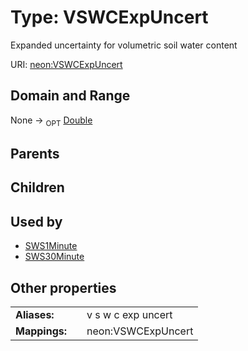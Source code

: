
# Type: VSWCExpUncert


Expanded uncertainty for volumetric soil water content

URI: [neon:VSWCExpUncert](https://data.neonscience.org/VSWCExpUncert)


## Domain and Range

None ->  <sub>OPT</sub> [Double](types/Double.md)

## Parents


## Children


## Used by

 * [SWS1Minute](SWS1Minute.md)
 * [SWS30Minute](SWS30Minute.md)

## Other properties

|  |  |  |
| --- | --- | --- |
| **Aliases:** | | v s w c exp uncert |
| **Mappings:** | | neon:VSWCExpUncert |

